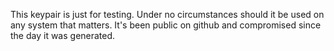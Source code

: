 This keypair is just for testing.  Under no circumstances should it be
used on any system that matters.  It's been public on github and
compromised since the day it was generated.